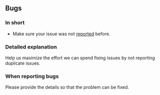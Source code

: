 ## Bugs 

### In short

* Make sure your issue was not [reported](https://github.com/MarcosSegovia/apiai-go/issues) before.

### Detailed explanation

Help us maximize the effort we can spend fixing issues by not reporting duplicate issues.

### When reporting bugs

Please provide the details so that the problem can be fixed.
